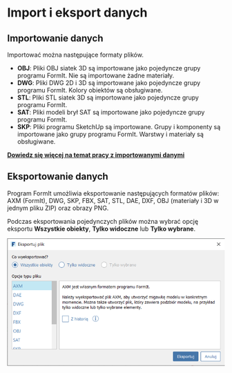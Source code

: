 # Import i eksport danych 

## Importowanie danych

Importować można następujące formaty plików.

* **OBJ**: Pliki OBJ siatek 3D są importowane jako pojedyncze grupy programu FormIt. Nie są importowane żadne materiały.
* **DWG**: Pliki DWG 2D i 3D są importowane jako pojedyncze grupy programu FormIt. Kolory obiektów są obsługiwane.
* **STL**: Pliki STL siatek 3D są importowane jako pojedyncze grupy programu FormIt.
* **SAT**: Pliki modeli brył SAT są importowane jako pojedyncze grupy programu FormIt.
* **SKP**: Pliki programu SketchUp są importowane. Grupy i komponenty są importowane jako grupy programu FormIt. Warstwy i materiały są obsługiwane.

[**Dowiedz się więcej na temat pracy z importowanymi danymi**](../formit-primer/part-i/import-export-and-content-library.md)

## Eksportowanie danych

Program FormIt umożliwia eksportowanie następujących formatów plików: AXM \(FormIt\), DWG, SKP, FBX, SAT, STL, DAE, DXF, OBJ \(materiały i 3D w jednym pliku ZIP\) oraz obrazy PNG.

Podczas eksportowania pojedynczych plików można wybrać opcję eksportu **Wszystkie obiekty**, **Tylko widoczne** lub **Tylko wybrane**.

![](../.gitbook/assets/export_window.png)

